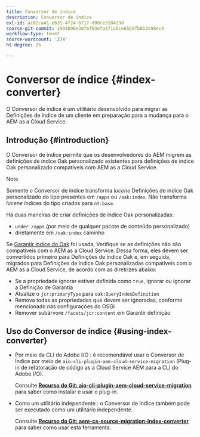 ```yaml
---
title: Conversor de índice
description: Conversor de índice
exl-id: ac02ca41-eb35-4f24-bf17-d00ce318423d
source-git-commit: 1994b90e3876f03efa571a9ce65b9fb8b3c90ec4
workflow-type: tm+mt
source-wordcount: '274'
ht-degree: 2%

---
```


# Conversor de índice {#index-converter}

O Conversor de índice é um utilitário desenvolvido para migrar as Definições de índice de um cliente em preparação para a mudança para o AEM as a Cloud Service.

## Introdução {#introduction}

O Conversor de índice permite que os desenvolvedores do AEM migrem as definições de índice Oak personalizado existentes para definições de índice Oak personalizado compatíveis com AEM as a Cloud Service.

>[!NOTE]
>Somente o Conversor de índice transforma *lucene* Definições de índice Oak personalizado do tipo presentes em `/apps` ou `/oak:index`. Não transforma *lucene* índices do tipo criados para `nt:base`.

Há duas maneiras de criar definições de índice Oak personalizadas:

* `under /apps` (por meio de qualquer pacote de conteúdo personalizado)
* diretamente em `/oak:index` caminho

Se [Garantir índice do Oak](https://adobe-consulting-services.github.io/acs-aem-commons/features/ensure-oak-index/index.html) foi usada, Verifique se as definições não são compatíveis com o AEM as a Cloud Service. Dessa forma, eles devem ser convertidos primeiro para Definições de índice Oak e, em seguida, migrados para Definições de índice Oak personalizadas compatíveis com o AEM as a Cloud Service, de acordo com as diretrizes abaixo:

* Se a propriedade ignorar estiver definida como `true`, ignorar ou ignorar a Definição de Garantia
* Atualize o `jcr:primaryType` para `oak:QueryIndexDefinition`
* Remova todas as propriedades que devem ser ignoradas, conforme mencionado nas configurações do OSGi
* Remover subárvore `/facets/jcr:content` em Garantir definição

## Uso do Conversor de índice {#using-index-converter}

* Por meio da CLI do Adobe I/O : é recomendável usar o Conversor de Índice por meio de `aio-cli-plugin-aem-cloud-service-migration` (Plug-in de refatoração de código as a Cloud Service AEM para a CLI do Adobe I/O).

  Consulte **[Recurso do Git: aio-cli-plugin-aem-cloud-service-migration](https://github.com/adobe/aio-cli-plugin-aem-cloud-service-migration#introduction)** para saber como instalar e usar o plug-in.

* Como um utilitário independente : o Conversor de índice também pode ser executado como um utilitário independente.

  Consulte **[Recurso do Git: aem-cs-source-migration-index-converter](https://github.com/adobe/aem-cloud-service-source-migration/tree/master/packages/index-converter)** para saber como usar esta ferramenta.
